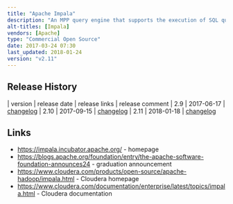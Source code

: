 ```yaml
---
title: "Apache Impala"
description: "An MPP query engine that supports the execution of SQL queries over in HDFS, HBase, Kudu and S3 based on tables defined in the Hive Metastore.  Focus is on analytical (OLAP) use cases, and more specifically on low latency interactive queries (rather than long running batch queries), with some support for batch inserts of data.  Supports DDL statements for updating the Hive Metastore, uses (broadly) the same SQL syntax as Hive (including UDFs and a range of aggregate and analytical functions), as well as the same JDBC / ODBC drivers, and is therefore compatible with any Hive query tool (such as Beeline).  Supports querying over data in Parquet, Text, Avro, RCFile and SequenceFile formats, with the ability to write Parquet and Text data.  Support Kerberos and LDAP authentication, and integration with Apache Sentry for authorisation.  Includes a shell (Impala Shell) that supports some shell only commands for tuning performance and diagnosing problems. Created by Cloudera, started in May 2011 and first announced in October 2012, with a 1.0 GA release in May 2013.  Donated to the Apache Foundation in December 2015, graduating in November 2017, and is still under active development."
alt-titles: [Impala]
vendors: [Apache]
type: "Commercial Open Source"
date: 2017-03-24 07:30
last_updated: 2018-01-24
version: "v2.11"
---
```

## Release History

| version | release date | release links | release comment
| 2.9 | 2017-06-17 | [changelog](https://impala.incubator.apache.org/docs/changelog-2.9.html)
| 2.10 | 2017-09-15 | [changelog](https://impala.incubator.apache.org/docs/changelog-2.10.html)
| 2.11 | 2018-01-18 | [changelog](https://impala.incubator.apache.org/docs/changelog-2.11.html)

## Links

* <https://impala.incubator.apache.org/> - homepage
* <https://blogs.apache.org/foundation/entry/the-apache-software-foundation-announces24> - graduation announcement
* <https://www.cloudera.com/products/open-source/apache-hadoop/impala.html> - Cloudera homepage
* <https://www.cloudera.com/documentation/enterprise/latest/topics/impala.html> - Cloudera documentation